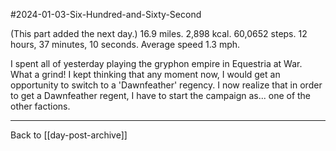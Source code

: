 #2024-01-03-Six-Hundred-and-Sixty-Second 

(This part added the next day.)  16.9 miles.  2,898 kcal.  60,0652 steps.  12 hours, 37 minutes, 10 seconds.  Average speed 1.3 mph.

I spent all of yesterday playing the gryphon empire in Equestria at War.  What a grind!  I kept thinking that any moment now, I would get an opportunity to switch to a 'Dawnfeather' regency.  I now realize that in order to get a Dawnfeather regent, I have to start the campaign as...  one of the other factions.

---
Back to [[day-post-archive]]